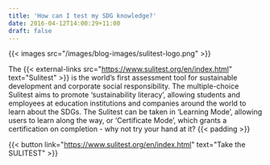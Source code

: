 ```yaml
---
title: 'How can I test my SDG knowledge?'
date: 2016-04-12T14:00:29+11:00
draft: false
---
```


{{< images src="/images/blog-images/sulitest-logo.png" >}}

The {{< external-links src="https://www.sulitest.org/en/index.html" text="Sulitest" >}} is the world’s first assessment tool for sustainable development and corporate social responsibility. The multiple-choice Sulitest aims to promote ‘sustainability literacy’, allowing students and employees at education institutions and companies around the world to learn about the SDGs. The Sulitest can be taken in ‘Learning Mode’, allowing users to learn along the way, or ‘Certificate Mode’, which grants a certification on completion - why not try your hand at it?
{{< padding >}}

{{< button link="https://www.sulitest.org/en/index.html" text="Take the SULITEST" >}}
